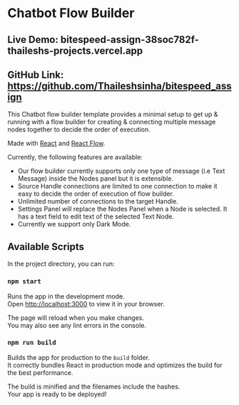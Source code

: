 # Chatbot Flow Builder

## Live Demo: bitespeed-assign-38soc782f-thaileshs-projects.vercel.app
## GitHub Link: https://github.com/Thaileshsinha/bitespeed_assign

This Chatbot flow builder template provides a minimal setup to get up & running with a flow builder for creating & connecting multiple message nodes together to decide the order of execution.

Made with [React](http://reactjs.org) and [React Flow](https://reactflow.dev/).

Currently, the following features are available:

- Our flow builder currently supports only one type of message (i.e Text Message) inside the Nodes panel but it is extensible.
- Source Handle connections are limited to one connection to make it easy to decide the order of execution of flow builder.
- Unlimited number of connections to the target Handle.
- Settings Panel will replace the Nodes Panel when a Node is selected. It has a text field to edit text of the selected Text Node.
- Currently we support only Dark Mode.

## Available Scripts

In the project directory, you can run:

### `npm start`

Runs the app in the development mode.\
Open [http://localhost:3000](http://localhost:3000) to view it in your browser.

The page will reload when you make changes.\
You may also see any lint errors in the console.

### `npm run build`

Builds the app for production to the `build` folder.\
It correctly bundles React in production mode and optimizes the build for the best performance.

The build is minified and the filenames include the hashes.\
Your app is ready to be deployed!

